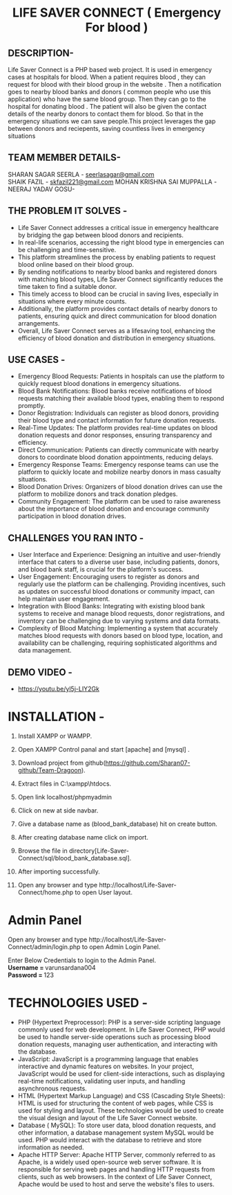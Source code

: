 <h1 align="center">
  LIFE SAVER CONNECT ( Emergency For blood )
</h1>


## DESCRIPTION-

Life Saver Connect is a PHP based web project. It is used in emergency cases at hospitals for blood. When a patient requires blood , they can request for blood with their blood group in the website . Then a notification goes to nearby blood banks and donors ( common people who use this application) who have the same blood group. Then they can go to the hospital for donating blood . The patient will also be given the contact details of the nearby donors to contact them for blood. So that in the emergency situations we can save people.This project leverages the gap between donors and reciepents, saving countless lives in emergency situations

## TEAM MEMBER DETAILS-
SHARAN SAGAR SEERLA - seerlasagar@gmail.com  
SHAIK FAZIL - skfazil221@gmail.com 
MOHAN KRISHNA SAI MUPPALLA -         
NEERAJ YADAV GOSU-

## THE PROBLEM IT SOLVES - 

- Life Saver Connect addresses a critical issue in emergency healthcare by bridging the gap between blood donors and recipients.
- In real-life scenarios, accessing the right blood type in emergencies can be challenging and time-sensitive.
- This platform streamlines the process by enabling patients to request blood online based on their blood group.
- By sending notifications to nearby blood banks and registered donors with matching blood types, Life Saver Connect significantly reduces the time taken to find a suitable donor.
- This timely access to blood can be crucial in saving lives, especially in situations where every minute counts.
- Additionally, the platform provides contact details of nearby donors to patients, ensuring quick and direct communication for blood donation arrangements.
- Overall, Life Saver Connect serves as a lifesaving tool, enhancing the efficiency of blood donation and distribution in emergency situations.

## USE CASES -

- Emergency Blood Requests: Patients in hospitals can use the platform to quickly request blood donations in emergency situations.
- Blood Bank Notifications: Blood banks receive notifications of blood requests matching their available blood types, enabling them to respond promptly.
- Donor Registration: Individuals can register as blood donors, providing their blood type and contact information for future donation requests.
- Real-Time Updates: The platform provides real-time updates on blood donation requests and donor responses, ensuring transparency and efficiency.
- Direct Communication: Patients can directly communicate with nearby donors to coordinate blood donation appointments, reducing delays.
- Emergency Response Teams: Emergency response teams can use the platform to quickly locate and mobilize nearby donors in mass casualty situations.
- Blood Donation Drives: Organizers of blood donation drives can use the platform to mobilize donors and track donation pledges.
- Community Engagement: The platform can be used to raise awareness about the importance of blood donation and encourage community participation in blood donation drives.

## CHALLENGES YOU RAN INTO -

- User Interface and Experience: Designing an intuitive and user-friendly interface that caters to a diverse user base, including patients, donors, and blood bank staff, is crucial for the platform's success.
- User Engagement: Encouraging users to register as donors and regularly use the platform can be challenging. Providing incentives, such as updates on successful blood donations or community impact, can help maintain user engagement.
- Integration with Blood Banks: Integrating with existing blood bank systems to receive and manage blood requests, donor registrations, and inventory can be challenging due to varying systems and data formats.
- Complexity of Blood Matching: Implementing a system that accurately matches blood requests with donors based on blood type, location, and availability can be challenging, requiring sophisticated algorithms and data management.

## DEMO VIDEO -
- https://youtu.be/yl5j-LIY2Gk

# INSTALLATION -

1. Install XAMPP or WAMPP.

2. Open XAMPP Control panal and start [apache] and [mysql] .

3. Download project from github(https://github.com/Sharan07-github/Team-Dragoon).
     
4. Extract files in C:\xampp\htdocs.

5. Open link localhost/phpmyadmin

6. Click on new at side navbar.

7. Give a database name as (blood_bank_database) hit on create button.

8. After creating database name click on import.

9. Browse the file in directory[Life-Saver-Connect/sql/blood_bank_database.sql].

10. After importing successfully.

11. Open any browser and type http://localhost/Life-Saver-Connect/home.php to open User layout.
     
# Admin Panel
   Open any browser and type http://localhost/Life-Saver-Connect/admin/login.php to open Admin Login Panel.
   
   Enter Below Credentials to login to the Admin Panel.<br>
   <b> Username = </b> varunsardana004<br>
   <b>Password = </b> 123

# TECHNOLOGIES USED -
- PHP (Hypertext Preprocessor): PHP is a server-side scripting language commonly used for web development. In Life Saver Connect, PHP would be used to handle server-side operations such as processing blood donation requests, managing user authentication, and interacting with the database.
- JavaScript: JavaScript is a programming language that enables interactive and dynamic features on websites. In your project, JavaScript would be used for client-side interactions, such as displaying real-time notifications, validating user inputs, and handling asynchronous requests.
- HTML (Hypertext Markup Language) and CSS (Cascading Style Sheets): HTML is used for structuring the content of web pages, while CSS is used for styling and layout. These technologies would be used to create the visual design and layout of the Life Saver Connect website.
- Database ( MySQL): To store user data, blood donation requests, and other information, a database management system MySQL would be used. PHP would interact with the database to retrieve and store information as needed.
- Apache HTTP Server: Apache HTTP Server, commonly referred to as Apache, is a widely used open-source web server software. It is responsible for serving web pages and handling HTTP requests from clients, such as web browsers. In the context of Life Saver Connect, Apache would be used to host and serve the website's files to users.
   
  

